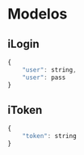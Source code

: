 # Modelos

## iLogin

```javascript
{
    "user": string,
    "user": pass
}
```

## iToken

```javascript
{
    "token": string
}
```